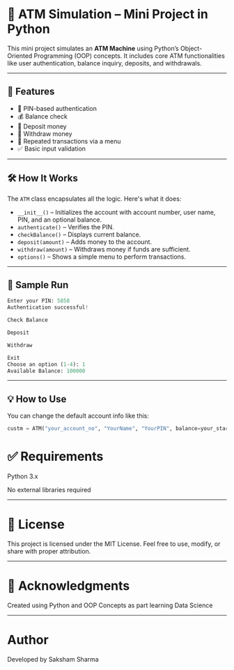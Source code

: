 # 🏧 ATM Simulation – Mini Project in Python

This mini project simulates an **ATM Machine** using Python’s Object-Oriented Programming (OOP) concepts. It includes core ATM functionalities like user authentication, balance inquiry, deposits, and withdrawals.

---

## 🚀 Features

- 🔐 PIN-based authentication
- 💰 Balance check
- 💸 Deposit money
- 🏧 Withdraw money
- 🔁 Repeated transactions via a menu
- ✅ Basic input validation

---

## 🛠️ How It Works

The `ATM` class encapsulates all the logic. Here's what it does:

- `__init__()` – Initializes the account with account number, user name, PIN, and an optional balance.
- `authenticate()` – Verifies the PIN.
- `checkBalance()` – Displays current balance.
- `deposit(amount)` – Adds money to the account.
- `withdraw(amount)` – Withdraws money if funds are sufficient.
- `options()` – Shows a simple menu to perform transactions.

---

## 📌 Sample Run

```python
Enter your PIN: 5858
Authentication successful!

Check Balance

Deposit

Withdraw

Exit
Choose an option (1-4): 1
Available Balance: 100000
```


---

## 💡 How to Use

You can change the default account info like this:

```python
custm = ATM("your_account_no", "YourName", "YourPIN", balance=your_starting_balance)
```

# ✅ Requirements
Python 3.x

No external libraries required

---

# 📜 License
This project is licensed under the MIT License.
Feel free to use, modify, or share with proper attribution.

---

# 🙌 Acknowledgments
Created using Python and OOP Concepts as part learning Data Science

---

# Author
Developed by Saksham Sharma
